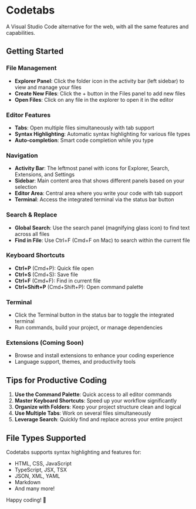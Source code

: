 # Codetabs
A Visual Studio Code alternative for the web, with all the same features and capabilities.
## Getting Started

### File Management
- **Explorer Panel**: Click the folder icon in the activity bar (left sidebar) to view and manage your files
- **Create New Files**: Click the + button in the Files panel to add new files
- **Open Files**: Click on any file in the explorer to open it in the editor

### Editor Features
- **Tabs**: Open multiple files simultaneously with tab support
- **Syntax Highlighting**: Automatic syntax highlighting for various file types
- **Auto-completion**: Smart code completion while you type

### Navigation
- **Activity Bar**: The leftmost panel with icons for Explorer, Search, Extensions, and Settings
- **Sidebar**: Main content area that shows different panels based on your selection
- **Editor Area**: Central area where you write your code with tab support
- **Terminal**: Access the integrated terminal via the status bar button

### Search & Replace
- **Global Search**: Use the search panel (magnifying glass icon) to find text across all files
- **Find in File**: Use Ctrl+F (Cmd+F on Mac) to search within the current file

### Keyboard Shortcuts
- **Ctrl+P** (Cmd+P): Quick file open
- **Ctrl+S** (Cmd+S): Save file
- **Ctrl+F** (Cmd+F): Find in current file
- **Ctrl+Shift+P** (Cmd+Shift+P): Open command palette

### Terminal
- Click the Terminal button in the status bar to toggle the integrated terminal
- Run commands, build your project, or manage dependencies

### Extensions (Coming Soon)
- Browse and install extensions to enhance your coding experience
- Language support, themes, and productivity tools

## Tips for Productive Coding

1. **Use the Command Palette**: Quick access to all editor commands
2. **Master Keyboard Shortcuts**: Speed up your workflow significantly
3. **Organize with Folders**: Keep your project structure clean and logical
4. **Use Multiple Tabs**: Work on several files simultaneously
5. **Leverage Search**: Quickly find and replace across your entire project

## File Types Supported

Codetabs supports syntax highlighting and features for:
- HTML, CSS, JavaScript
- TypeScript, JSX, TSX
- JSON, XML, YAML
- Markdown
- And many more!

Happy coding! 🚀

